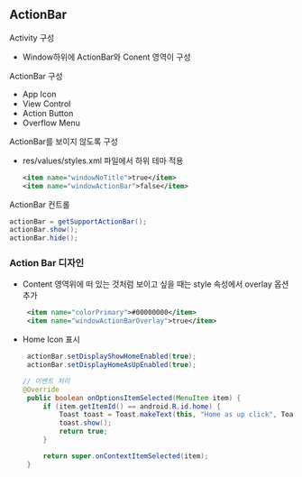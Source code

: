 ## ActionBar
Activity 구성
- Window하위에 ActionBar와 Conent 영역이 구성

ActionBar 구성
- App Icon
- View Control
- Action Button
- Overflow Menu

ActionBar를 보이지 않도록 구성
- res/values/styles.xml 파일에서 하위 테마 적용
   ```xml
   <item name="windowNoTitle">true</item>
   <item name="windowActionBar">false</item>
   ```

ActionBar 컨트롤
   ```java
   actionBar = getSupportActionBar();
   actionBar.show();
   actionBar.hide();
   ```

### Action Bar 디자인
- Content 영역위에 떠 있는 것처럼 보이고 싶을 때는 style 속성에서 overlay 옵션 추가
   ```xml
    <item name="colorPrimary">#00000000</item>
    <item name="windowActionBarOverlay">true</item>
   ```
- Home Icon 표시
   ```java
    actionBar.setDisplayShowHomeEnabled(true);
    actionBar.setDisplayHomeAsUpEnabled(true);

   // 이벤트 처리
   @Override
    public boolean onOptionsItemSelected(MenuItem item) {
        if (item.getItemId() == android.R.id.home) {
            Toast toast = Toast.makeText(this, "Home as up click", Toast.LENGTH_SHORT);
            toast.show();
            return true;
        }

        return super.onContextItemSelected(item);
    }
   ```